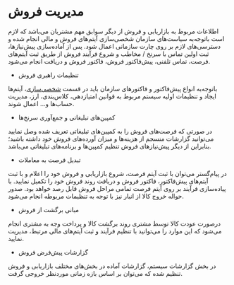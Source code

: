 # مدیریت فروش


اطلاعات مربوط به بازاریابی و فروش از دیگر سوابق مهم مشتریان می‌باشد که لازم است باتوجه‌به سیاست‌های سازمان شخصی‌سازی آیتم‌های فروش و مالی انجام شده و دسترسی‌های لازم بر روی چارت سازمانی اعمال شود. پس از آماده‌سازی پیش‌نیازها، ثبت اولین تماس با سرنخ / مخاطب و شروع فرآیند فروش از طریق ثبت آیتم‌های فرصت، تماس تلفنی، پیش‌فاکتور فروش، فاکتور فروش و دریافت انجام می‌شود.


- تنظیمات راهبری فروش

باتوجه‌به انواع پیش‌فاکتور و فاکتورهای سازمان باید در قسمت [شخصی‌سازی](https://help.payamgostar.com/docs/Customization)، آیتم‌ها ایجاد و تنظیمات اولیه سیستم مربوط به قوانین امتیازدهی، کلاس‌بندی، ارز، مدیریت حساب‌ها و... اعمال شوند.


- کمپین‌های تبلیغاتی و جمع‌آوری سرنخ‌ها

در صورتی که فرصت‌های فروش را به کمپین‌های تبلیغاتی تعریف شده وصل نمایید می‌توانید گزارشات منسجم از هزینه‌ها و میزان آورده‌های فروش خود داشته باشید؛ بنابراین از دیگر پیش‌نیازهای فروش تنظیم کمپین‌ها و برنامه‌های تبلیغاتی می‌باشد.


- تبدیل فرصت به معاملات

در پیام‌گستر می‌توان با ثبت آیتم فرصت، شروع بازاریابی و فروش خود را اعلام و با ثبت آیتم‌های پیش‌فاکتور، فاکتور فروش و دریافت روند فروش خود را تکمیل نمایید. با پیاده‌سازی فرآیند بر روی آیتم فرصت تمامی مراحل فروش قابل رصد خواهد بود. صدور حواله خروج کالا از انبار نیز با توجه به تنظیمات مربوطه انجام می‌شود.


- مبانی برگشت از فروش

درصورت عودت کالا توسط مشتری روند برگشت کالا و پرداخت وجه به مشتری انجام می‌شود که این موارد را می‌توانید با تنظیم فرآیند و ثبت آیتم‌های مالی مرتبط، مدیریت نمایید.


- گزارشات پیش‌فرض فروش

در بخش گزارشات سیستم، گزارشات آماده در بخش‌های مختلف بازاریابی و فروش تنظیم شده که می‌توان بر اساس بازه زمانی موردنظر خروجی گرفت.
